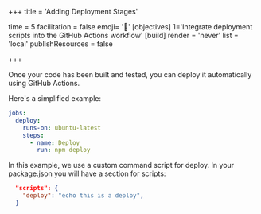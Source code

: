 +++
title = 'Adding Deployment Stages'

time = 5
facilitation = false
emoji= '🚀'
[objectives]
    1='Integrate deployment scripts into the GitHub Actions workflow'
[build]
  render = 'never'
  list = 'local'
  publishResources = false

+++

Once your code has been built and tested, you can deploy it automatically using GitHub Actions.

Here's a simplified example:

```yaml
jobs:
  deploy:
    runs-on: ubuntu-latest
    steps:
      - name: Deploy
        run: npm deploy
```

In this example, we use a custom command script for deploy. In your package.json you will have a section for scripts:

```json
  "scripts": {
    "deploy": "echo this is a deploy",
  }
```
